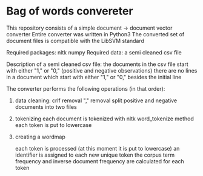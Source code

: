 # Bag of words convereter

This repository consists of a simple document -> document vector converter
Entire converter was written in Python3
The converted set of document files is compatible with the LibSVM standard

Required packages:
  nltk
  numpy
Required data:
  a semi cleaned csv file

Description of a semi cleaned csv file:
  the documents in the csv file start with either "1," or "0," (positive and negative observations)
  there are no lines in a document which start with either "1," or "0," besides the initial line
  
The converter performs the following operations (in that order):
1. data cleaning:
    crlf removal
    "," removal
    split positive and negative documents into two files
    
2. tokenizing
    each document is tokenized with nltk word_tokenize method
    each token is put to lowercase
3. creating a wordmap

    each token is processed (at this moment it is put to lowercase)
    an identifier is assigned to each new unique token
    the corpus term frequency and inverse document frequency are calculated for each token
    
